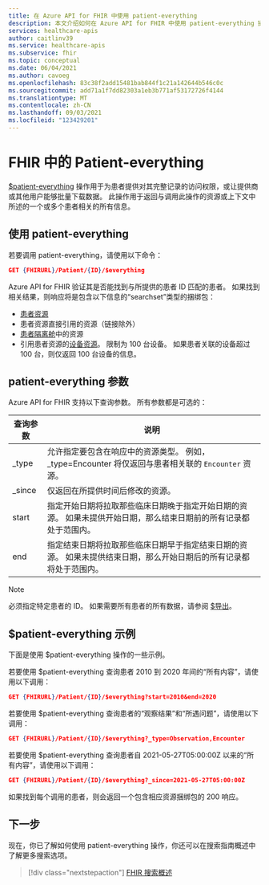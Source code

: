 ```yaml
---
title: 在 Azure API for FHIR 中使用 patient-everything
description: 本文介绍如何在 Azure API for FHIR 中使用 patient-everything 操作
services: healthcare-apis
author: caitlinv39
ms.service: healthcare-apis
ms.subservice: fhir
ms.topic: conceptual
ms.date: 06/04/2021
ms.author: cavoeg
ms.openlocfilehash: 83c38f2add15481bab844f1c21a142644b546c0c
ms.sourcegitcommit: add71a1f7dd82303a1eb3b771af53172726f4144
ms.translationtype: MT
ms.contentlocale: zh-CN
ms.lasthandoff: 09/03/2021
ms.locfileid: "123429201"
---
```

# <a name="patient-everything-in-fhir"></a>FHIR 中的 Patient-everything

[$patient-everything](https://www.hl7.org/fhir/patient-operation-everything.html) 操作用于为患者提供对其完整记录的访问权限，或让提供商或其他用户能够批量下载数据。 此操作用于返回与调用此操作的资源或上下文中所述的一个或多个患者相关的所有信息。  

## <a name="use-patient-everything"></a>使用 patient-everything
若要调用 patient-everything，请使用以下命令：

```json
GET {FHIRURL}/Patient/{ID}/$everything
```
Azure API for FHIR 验证其是否能找到与所提供的患者 ID 匹配的患者。 如果找到相关结果，则响应将是包含以下信息的“searchset”类型的捆绑包： 
* [患者资源](https://www.hl7.org/fhir/patient.html) 
*  患者资源直接引用的资源（链接除外） 
*  [患者隔离舱](https://www.hl7.org/fhir/compartmentdefinition-patient.html)中的资源
*  引用患者资源的[设备资源](https://www.hl7.org/fhir/device.html)。 限制为 100 台设备。 如果患者关联的设备超过 100 台，则仅返回 100 台设备的信息。 


## <a name="patient-everything-parameters"></a>patient-everything 参数
Azure API for FHIR 支持以下查询参数。 所有参数都是可选的：

|查询参数        |  说明|
|-----------------------|------------|
| \_type | 允许指定要包含在响应中的资源类型。 例如，\_type=Encounter 将仅返回与患者相关联的 `Encounter` 资源。 |
| \_since | 仅返回在所提供时间后修改的资源。 |
| start | 指定开始日期将拉取那些临床日期晚于指定开始日期的资源。 如果未提供开始日期，那么结束日期前的所有记录都处于范围内。 |
| end | 指定结束日期将拉取那些临床日期早于指定结束日期的资源。 如果未提供结束日期，那么开始日期后的所有记录都将处于范围内。 |

> [!Note]
> 必须指定特定患者的 ID。 如果需要所有患者的所有数据，请参阅 [$导出](../data-transformation/export-data.md)。 


## <a name="examples-of-patient-everything"></a>$patient-everything 示例 

下面是使用 $patient-everything 操作的一些示例。 

若要使用 $patient-everything 查询患者 2010 到 2020 年间的“所有内容”，请使用以下调用： 

```json
GET {FHIRURL}/Patient/{ID}/$everything?start=2010&end=2020
``` 

若要使用 $patient-everything 查询患者的“观察结果”和“所遇问题”，请使用以下调用： 
```json
GET {FHIRURL}/Patient/{ID}/$everything?_type=Observation,Encounter 
```

若要使用 $patient-everything 查询患者自 2021-05-27T05:00:00Z 以来的“所有内容”，请使用以下调用： 

```json
GET {FHIRURL}/Patient/{ID}/$everything?_since=2021-05-27T05:00:00Z 
```

如果找到每个调用的患者，则会返回一个包含相应资源捆绑包的 200 响应。

## <a name="next-step"></a>下一步
现在，你已了解如何使用 patient-everything 操作，你还可以在搜索指南概述中了解更多搜索选项。

>[!div class="nextstepaction"]
>[FHIR 搜索概述](overview-of-search.md)
